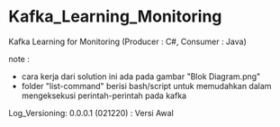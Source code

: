 # Kafka_Learning_Monitoring
 Kafka Learning for Monitoring (Producer : C#, Consumer : Java)
 
 note : 
 - cara kerja dari solution ini ada pada gambar "Blok Diagram.png"
 - folder "list-command" berisi bash/script untuk memudahkan dalam mengeksekusi perintah-perintah pada kafka
 
 Log_Versioning:
 0.0.0.1 (021220) : Versi Awal